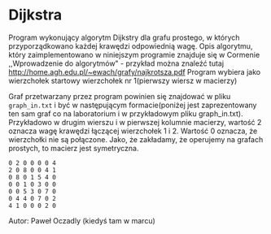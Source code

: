 # Dijkstra

Program wykonujący algorytm Dijkstry dla grafu prostego, w których przyporządkowano każdej krawędzi odpowiednią wagę.
Opis algorytmu, który zaimplementowano w niniejszym programie znajduje się w Cormenie ,,Wprowadzenie do algorytmów" - przykład można znaleźć tutaj http://home.agh.edu.pl/~ewach/grafy/najkrotsza.pdf
Program wybiera jako wierzchołek startowy wierzchołek nr 1(pierwszy wiersz w macierzy)

Graf przetwarzany przez program powinien się znajdować w pliku ```graph_in.txt``` i być w następującym formacie(poniżej jest zaprezentowany ten sam graf co na laboratorium i w przykładowym pliku graph_in.txt).
Przykładowo w drugim wierszu i w pierwszej kolumnie macierzy, wartość 2 oznacza wagę krawędzi łączącej wierzchołek 1 i 2. Wartość 0 oznacza, że wierzchołki nie są połączone. Jako, że zakładamy, że operujemy na grafach prostych, to macierz jest symetryczna.
```
0 2 0 0 0 0 4
2 0 8 0 0 4 1
0 8 0 1 5 4 0
0 0 1 0 3 0 0
0 0 5 3 0 7 0
0 4 4 0 7 0 2
4 1 0 0 0 2 0
```

Autor: Paweł Oczadly (kiedyś tam w marcu)
